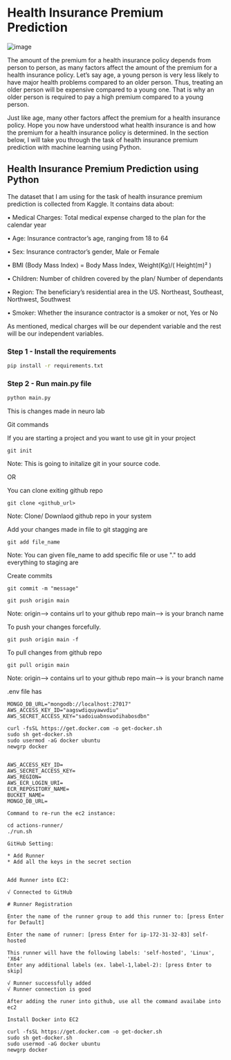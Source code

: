 # Health Insurance Premium Prediction
![image](https://miro.medium.com/v2/resize:fit:1400/format:webp/1*kXLixIx8LXvLJUUc07bBeg.jpeg)

The amount of the premium for a health insurance policy depends from person to person, as many factors affect the amount of the premium for a health insurance policy. Let’s say age, a young person is very less likely to have major health problems compared to an older person. Thus, treating an older person will be expensive compared to a young one. That is why an older person is required to pay a high premium compared to a young person.

Just like age, many other factors affect the premium for a health insurance policy. Hope you now have understood what health insurance is and how the premium for a health insurance policy is determined. In the section below, I will take you through the task of health insurance premium prediction with machine learning using Python.

## Health Insurance Premium Prediction using Python
The dataset that I am using for the task of health insurance premium prediction is collected from Kaggle. It contains data about:

• Medical Charges: Total medical expense charged to the plan for the calendar year

• Age: Insurance contractor’s age, ranging from 18 to 64

• Sex: Insurance contractor’s gender, Male or Female

• BMI (Body Mass Index) = Body Mass Index, Weight(Kg)/( Height(m)² )

• Children: Number of children covered by the plan/ Number of dependants

• Region: The beneficiary’s residential area in the US. Northeast, Southeast, Northwest, Southwest

• Smoker: Whether the insurance contractor is a smoker or not, Yes or No

As mentioned, medical charges will be our dependent variable and the rest will be our independent variables.



### Step 1 - Install the requirements

```bash
pip install -r requirements.txt
```

### Step 2 - Run main.py file

```bash
python main.py
```



This is changes made in neuro lab


Git commands

If you are starting a project and you want to use git in your project
```
git init
```
Note: This is going to initalize git in your source code.


OR

You can clone exiting github repo
```
git clone <github_url>
```
Note: Clone/ Downlaod github  repo in your system


Add your changes made in file to git stagging are
```
git add file_name
```
Note: You can given file_name to add specific file or use "." to add everything to staging are


Create commits
```
git commit -m "message"
```

```
git push origin main
```
Note: origin--> contains url to your github repo
main--> is your branch name 

To push your changes forcefully.
```
git push origin main -f
```


To pull  changes from github repo
```
git pull origin main
```
Note: origin--> contains url to your github repo
main--> is your branch name


.env file has
```
MONGO_DB_URL="mongodb://localhost:27017"
AWS_ACCESS_KEY_ID="aagswdiquyawvdiu"
AWS_SECRET_ACCESS_KEY="sadoiuabnswodihabosdbn"
```

```
curl -fsSL https://get.docker.com -o get-docker.sh
sudo sh get-docker.sh
sudo usermod -aG docker ubuntu
newgrp docker
```


```

AWS_ACCESS_KEY_ID=
AWS_SECRET_ACCESS_KEY=
AWS_REGION=
AWS_ECR_LOGIN_URI=
ECR_REPOSITORY_NAME=
BUCKET_NAME=
MONGO_DB_URL=
```


```
Command to re-run the ec2 instance:

cd actions-runner/
./run.sh
```

```
GitHub Setting:

* Add Runner
* Add all the keys in the secret section


Add Runner into EC2:

√ Connected to GitHub

# Runner Registration

Enter the name of the runner group to add this runner to: [press Enter for Default] 

Enter the name of runner: [press Enter for ip-172-31-32-83] self-hosted

This runner will have the following labels: 'self-hosted', 'Linux', 'X64' 
Enter any additional labels (ex. label-1,label-2): [press Enter to skip] 

√ Runner successfully added
√ Runner connection is good
```
```
After adding the runer into github, use all the command availabe into ec2

Install Docker into EC2

curl -fsSL https://get.docker.com -o get-docker.sh
sudo sh get-docker.sh
sudo usermod -aG docker ubuntu
newgrp docker
```
